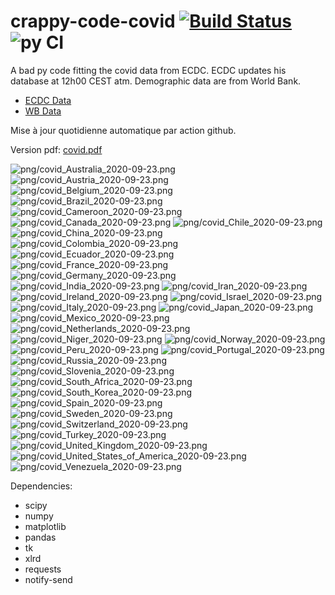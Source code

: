 # crappy-code-covid [![Build Status](https://cloud.drone.io/api/badges/a-lemonnier/crappy-code-covid/status.svg)](https://cloud.drone.io/a-lemonnier/crappy-code-covid) ![py CI](https://github.com/a-lemonnier/crappy-code-covid/workflows/py%20CI/badge.svg)
 
A bad py code fitting the covid data from ECDC. ECDC updates his database at 12h00 CEST atm. Demographic data are from World Bank.
 
- [ECDC Data](https://www.ecdc.europa.eu/en/publications-data/download-todays-data-geographic-distribution-covid-19-cases-worldwide)
- [WB Data](https://data.worldbank.org/indicator/sp.pop.totl)
 
 
Mise à jour quotidienne automatique par action github.
 
Version pdf: [covid.pdf](https://github.com/a-lemonnier/crappy-code-covid/raw/master/covid.pdf)
 
![png/covid_Australia_2020-09-23.png](png/covid_Australia_2020-09-23.png)
![png/covid_Austria_2020-09-23.png](png/covid_Austria_2020-09-23.png)
![png/covid_Belgium_2020-09-23.png](png/covid_Belgium_2020-09-23.png)
![png/covid_Brazil_2020-09-23.png](png/covid_Brazil_2020-09-23.png)
![png/covid_Cameroon_2020-09-23.png](png/covid_Cameroon_2020-09-23.png)
![png/covid_Canada_2020-09-23.png](png/covid_Canada_2020-09-23.png)
![png/covid_Chile_2020-09-23.png](png/covid_Chile_2020-09-23.png)
![png/covid_China_2020-09-23.png](png/covid_China_2020-09-23.png)
![png/covid_Colombia_2020-09-23.png](png/covid_Colombia_2020-09-23.png)
![png/covid_Ecuador_2020-09-23.png](png/covid_Ecuador_2020-09-23.png)
![png/covid_France_2020-09-23.png](png/covid_France_2020-09-23.png)
![png/covid_Germany_2020-09-23.png](png/covid_Germany_2020-09-23.png)
![png/covid_India_2020-09-23.png](png/covid_India_2020-09-23.png)
![png/covid_Iran_2020-09-23.png](png/covid_Iran_2020-09-23.png)
![png/covid_Ireland_2020-09-23.png](png/covid_Ireland_2020-09-23.png)
![png/covid_Israel_2020-09-23.png](png/covid_Israel_2020-09-23.png)
![png/covid_Italy_2020-09-23.png](png/covid_Italy_2020-09-23.png)
![png/covid_Japan_2020-09-23.png](png/covid_Japan_2020-09-23.png)
![png/covid_Mexico_2020-09-23.png](png/covid_Mexico_2020-09-23.png)
![png/covid_Netherlands_2020-09-23.png](png/covid_Netherlands_2020-09-23.png)
![png/covid_Niger_2020-09-23.png](png/covid_Niger_2020-09-23.png)
![png/covid_Norway_2020-09-23.png](png/covid_Norway_2020-09-23.png)
![png/covid_Peru_2020-09-23.png](png/covid_Peru_2020-09-23.png)
![png/covid_Portugal_2020-09-23.png](png/covid_Portugal_2020-09-23.png)
![png/covid_Russia_2020-09-23.png](png/covid_Russia_2020-09-23.png)
![png/covid_Slovenia_2020-09-23.png](png/covid_Slovenia_2020-09-23.png)
![png/covid_South_Africa_2020-09-23.png](png/covid_South_Africa_2020-09-23.png)
![png/covid_South_Korea_2020-09-23.png](png/covid_South_Korea_2020-09-23.png)
![png/covid_Spain_2020-09-23.png](png/covid_Spain_2020-09-23.png)
![png/covid_Sweden_2020-09-23.png](png/covid_Sweden_2020-09-23.png)
![png/covid_Switzerland_2020-09-23.png](png/covid_Switzerland_2020-09-23.png)
![png/covid_Turkey_2020-09-23.png](png/covid_Turkey_2020-09-23.png)
![png/covid_United_Kingdom_2020-09-23.png](png/covid_United_Kingdom_2020-09-23.png)
![png/covid_United_States_of_America_2020-09-23.png](png/covid_United_States_of_America_2020-09-23.png)
![png/covid_Venezuela_2020-09-23.png](png/covid_Venezuela_2020-09-23.png)
 
Dependencies:
- scipy
- numpy
- matplotlib
- pandas
- tk
- xlrd
- requests
- notify-send
